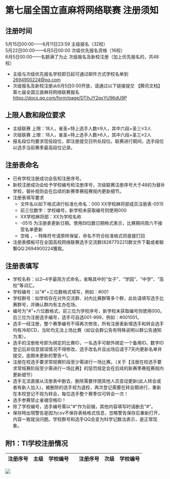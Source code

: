 # 第七届全国立直麻将网络联赛 注册须知  
  
## 注册时间 
5月15日00:00——6月11日23:59   主级报名（32校）  
5月22日00:00——6月5日00:00   次级优先报名资格（16校）  
6月5日00:00——名额满了为止   次级报名及新校注册（加上优先报名的，共48校）  

- 主级与次级优先报名学校即日起可通过邮件方式学校名单到 2694900224@qq.com  
- 次级报名及新校注册从6月5日0:00开放，请通过以下链接提交 【腾讯文档】第七届全国立直麻将网络联赛报名 https://docs.qq.com/form/page/DTlhJY2pxYU96dU9P  

## 上限人数和段位要求
- 主级联赛 上限：18人，雀圣+特上选手人数≥9人，其中六段+圣三≥3人  
- 次级联赛 上限：18人，雀圣+特上选手人数≥6人，其中六段+圣三≥2人  
- 报名段位均要求现役段位，即注册提交日所处段位。联赛进行期间，选手段位以选手当前赛季最高段位记录。

## 注册表命名
- 已有学校注册成功会告知注册序号。
- 新校注册成功会给予学校编号和注册序号，次级联赛注册序号大于48的为替补学校，替补规则会在后续的新赛季赛程赛规内更新细节。
- 注册表填写要求
    - 文件名以如下格式进行标准化命名：000 XX学校麻将部成员注册表-0515
    - 前三位数字：学校编号，新学校未获取编号则使用000
    - XX学校麻将部：XX为学校名称
    - -0515 为注册表更新日期。使用四位数日期格式表示，比赛期间周六不接受名单更新
    - 空格 ，- 特殊符号请原样保留，命名不符合标准格式将直接打回
- 注册表模板可在全国高校网络联赛选手交流群[828770221]群文件下載或者聯繫QQ:2694900224獲取。

## 注册表填写
- 学校名称：以2~4字最简方式命名，省略其中的“女子”、“学园”、“中学”、“高校”等词汇。
- 学校编号：以"#"+三位数格式填写，例如：#001
- 学校群号：如学校存在对外交流群、对内比赛群等多个群，此处请填写选手比赛群号，并确认群内有主办在场。
- 编号为"#"+六位数格式，前三位为学校序号，新学校未获取编号则使用000。后三位为注册选手编号，选手可自选001-999，例如：#001001。
- 选手一经注册，整个赛季编号不得再次修改，所有注册表新增选手和转会选手均有冷却CD，当轮均无法上场比赛（如议会群公告有特殊说明以群公告通知为准）。
- 选手的注册账号即为绑定的比赛ID，一名选手可额外绑定一个备用ID。数字ID登记后非信息错误情况不得修改，选手改名并且出场后请于7天内更新名单并提交，逾期未更新的警告+1。
- 注册在校选手要求常规赛阶段至少需进行一场比赛。（关于【注册在校选手要求常规赛阶段至少需进行一场比赛】的惩罚规定会在后续的新赛季赛程赛规内更新细节）  
- 选手无法直接从注册表中删去，删除需要伴随其他人员变动更新(此人转会或者有新人加入)，被删除的选手视为退校，再次登记需要在转会期进行，重新在本校登记不视为转会，每位选手整个赛季仅可转会一次！
- 选手参赛禁止雀魂空格ID！
- 除了学校编号，选手编号需以"#"作为前缀，其他内容填写时请删去"#"。
- 保存時出現警告是因为csv不保存表格格式信息，忽略警告保存后重新打开，内容一致就没问题。学校群号和选手QQ会变为科学记数法表示，是正常现象。

## 附1：TI学校注册情况
|注册序号|主级|学校编号||注册序号|次级|学校编号
|-|-|-|-|-|-|-

![](https://i.vgy.me/duvjfe.png)
